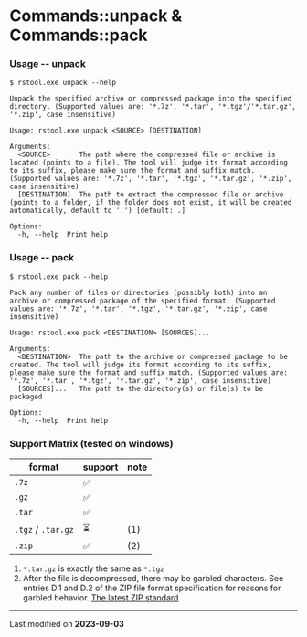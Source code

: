 # Commands::unpack & Commands::pack

### Usage -- unpack

```
$ rstool.exe unpack --help      
      
Unpack the specified archive or compressed package into the specified directory. (Supported values are: '*.7z', '*.tar', '*.tgz'/'*.tar.gz', '*.zip', case insensitive)

Usage: rstool.exe unpack <SOURCE> [DESTINATION]

Arguments:
  <SOURCE>       The path where the compressed file or archive is located (points to a file). The tool will judge its format according to its suffix, please make sure the format and suffix match. (Supported values are: '*.7z', '*.tar', '*.tgz', '*.tar.gz', '*.zip', case insensitive)
  [DESTINATION]  The path to extract the compressed file or archive (points to a folder, if the folder does not exist, it will be created automatically, default to '.') [default: .]

Options:
  -h, --help  Print help
```

### Usage -- pack

```
$ rstool.exe pack --help

Pack any number of files or directories (possibly both) into an archive or compressed package of the specified format. (Supported values are: '*.7z', '*.tar', '*.tgz', '*.tar.gz', '*.zip', case insensitive)

Usage: rstool.exe pack <DESTINATION> [SOURCES]...

Arguments:
  <DESTINATION>  The path to the archive or compressed package to be created. The tool will judge its format according to its suffix, please make sure the format and suffix match. (Supported values are: '*.7z', '*.tar', '*.tgz', '*.tar.gz', '*.zip', case insensitive)
  [SOURCES]...   The path to the directory(s) or file(s) to be packaged

Options:
  -h, --help  Print help
```

### Support Matrix (tested on windows)

| format             | support | note |
|--------------------|---------|------|
| `.7z`              | ✅       |      |
| `.gz`              | ✅       |      |
| `.tar`             | ✅       |      |
| `.tgz` / `.tar.gz` | ⏳       | (1)  |
| `.zip`             | ✅       | (2)  |

1. `*.tar.gz` is exactly the same as `*.tgz`
2. After the file is decompressed, there may be garbled characters. See entries D.1 and D.2 of the ZIP file format
   specification for reasons for garbled
   behavior. [The latest ZIP standard](https://pkware.cachefly.net/webdocs/casestudies/APPNOTE.TXT)

---

Last modified on **2023-09-03**
